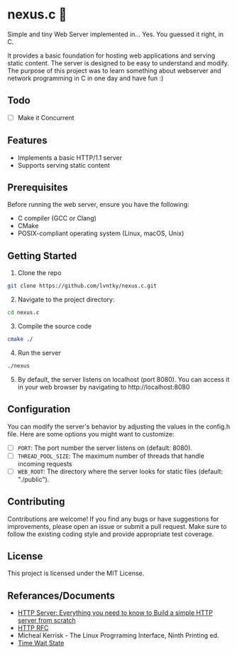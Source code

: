 # nexus.c :signal_strength:
Simple and tiny Web Server implemented in... Yes. You guessed it right, in C.

It provides a basic foundation for hosting web applications and serving static content. The server is designed to be easy to understand and modify. The purpose of this project was to learn something about webserver and network programming in C in one day and have fun :)

## Todo
- [ ] Make it Concurrent

## Features
* Implements a basic HTTP/1.1 server
* Supports serving static content

## Prerequisites
Before running the web server, ensure you have the following:

* C compiler (GCC or Clang)
* CMake
* POSIX-compliant operating system (Linux, macOS, Unix)

## Getting Started
1. Clone the repo
```bash
git clone https://github.com/lvntky/nexus.c.git
```
2. Navigate to the project directory:
```bash
cd nexus.c
```
3. Compile the source code
```bash
cmake ./
```
4. Run the server
```bash
./nexus
```
5. By default, the server listens on localhost (port 8080). You can access it in your web browser by navigating to http://localhost:8080

## Configuration
You can modify the server's behavior by adjusting the values in the config.h file. Here are some options you might want to customize:
- [ ]  `PORT`: The port number the server listens on (default: 8080).
- [ ]  `THREAD_POOL_SIZE`: The maximum number of threads that handle incoming requests 
- [ ]  `WEB_ROOT`: The directory where the server looks for static files (default: "./public").

## Contributing
Contributions are welcome! If you find any bugs or have suggestions for improvements, please open an issue or submit a pull request. Make sure to follow the existing coding style and provide appropriate test coverage.

## License
This project is licensed under the MIT License.

## Referances/Documents
* [HTTP Server: Everything you need to know to Build a simple HTTP server from scratch](https://medium.com/from-the-scratch/http-server-what-do-you-need-to-know-to-build-a-simple-http-server-from-scratch-d1ef8945e4fa)
* [HTTP RFC](https://datatracker.ietf.org/doc/html/rfc2616)
* Micheal Kerrisk - The Linux Progrraming Interface, Ninth Printing ed.
* [Time Wait State](http://www.softlab.ntua.gr/facilities/documentation/unix/unix-socket-faq/unix-socket-faq-2.html#time_wait)
